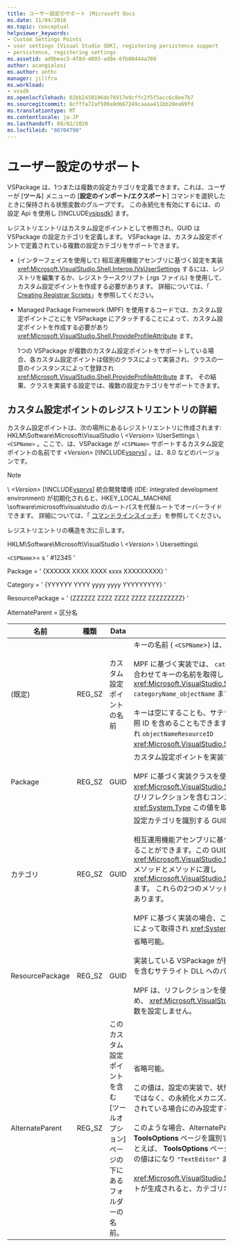 ```yaml
---
title: ユーザー設定のサポート |Microsoft Docs
ms.date: 11/04/2016
ms.topic: conceptual
helpviewer_keywords:
- Custom Settings Points
- user settings [Visual Studio SDK], registering persistence support
- persistence, registering settings
ms.assetid: ad9beac3-4f8d-4093-ad0e-6fb00444a709
author: acangialosi
ms.author: anthc
manager: jillfra
ms.workload:
- vssdk
ms.openlocfilehash: 02bb2450196de76917e9cffc2f5f5acc6c8ee7b7
ms.sourcegitcommit: 6cfffa72af599a9d667249caaaa411bb28ea69fd
ms.translationtype: MT
ms.contentlocale: ja-JP
ms.lasthandoff: 09/02/2020
ms.locfileid: "80704790"
---
```

# <a name="support-for-user-settings"></a>ユーザー設定のサポート
VSPackage は、1つまたは複数の設定カテゴリを定義できます。これは、ユーザーが [**ツール**] メニューの [**設定のインポート/エクスポート**] コマンドを選択したときに保持される状態変数のグループです。 この永続化を有効にするには、の設定 Api を使用し [!INCLUDE[vsipsdk](../../extensibility/includes/vsipsdk_md.md)] ます。

 レジストリエントリはカスタム設定ポイントとして参照され、GUID は VSPackage の設定カテゴリを定義します。 VSPackage は、カスタム設定ポイントで定義されている複数の設定カテゴリをサポートできます。

- (インターフェイスを使用して) 相互運用機能アセンブリに基づく設定を実装 <xref:Microsoft.VisualStudio.Shell.Interop.IVsUserSettings> するには、レジストリを編集するか、レジストラースクリプト (.rgs ファイル) を使用して、カスタム設定ポイントを作成する必要があります。 詳細については、「 [Creating Registrar Scripts](/cpp/atl/creating-registrar-scripts)」を参照してください。

- Managed Package Framework (MPF) を使用するコードでは、カスタム設定ポイントごとにを VSPackage にアタッチすることによって、カスタム設定ポイントを作成する必要があり <xref:Microsoft.VisualStudio.Shell.ProvideProfileAttribute> ます。

     1つの VSPackage が複数のカスタム設定ポイントをサポートしている場合、各カスタム設定ポイントは個別のクラスによって実装され、クラスの一意のインスタンスによって登録され <xref:Microsoft.VisualStudio.Shell.ProvideProfileAttribute> ます。 その結果、クラスを実装する設定では、複数の設定カテゴリをサポートできます。

## <a name="custom-settings-point-registry-entry-details"></a>カスタム設定ポイントのレジストリエントリの詳細
 カスタム設定ポイントは、次の場所にあるレジストリエントリに作成されます: HKLM\Software\Microsoft\VisualStudio \\ *\<Version>* \UserSettings \\ `<CSPName>` 。ここで、は、VSPackage が `<CSPName>` サポートするカスタム設定ポイントの名前です *\<Version>* [!INCLUDE[vsprvs](../../code-quality/includes/vsprvs_md.md)] 。は、8.0 などのバージョンです。

> [!NOTE]
> \\ *\<Version>* [!INCLUDE[vsprvs](../../code-quality/includes/vsprvs_md.md)] 統合開発環境 (IDE: integrated development environment) が初期化されると、HKEY_LOCAL_MACHINE \software\microsoft\visualstudio のルートパスを代替ルートでオーバーライドできます。 詳細については、「 [コマンドラインスイッチ](../../extensibility/command-line-switches-visual-studio-sdk.md)」を参照してください。

 レジストリエントリの構造を次に示します。

 HKLM\Software\Microsoft\VisualStudio \\ *\<Version>* \ Usersettings\

 `<CSPName`>= s ' #12345 '

 Package = ' {XXXXXX XXXX XXXX xxxx XXXXXXXXX} '

 Category = ' {YYYYYY YYYY yyyy yyyy YYYYYYYYY} '

 ResourcePackage = ' {ZZZZZZ ZZZZ ZZZZ ZZZZ ZZZZZZZZZ} '

 AlternateParent = 区分名

| 名前 | 種類 | Data | 説明 |
|-----------------|--------| - | - |
| (既定) | REG_SZ | カスタム設定ポイントの名前 | キーの名前 ( `<CSPName`>) は、カスタム設定ポイントの unlocalized 名です。<br /><br /> MPF に基づく実装では、 `categoryName` コンストラクターの引数と引数をに組み合わせてキーの名前を取得し `objectName` <xref:Microsoft.VisualStudio.Shell.ProvideProfileAttribute> `categoryName_objectName` ます。<br /><br /> キーは空にすることも、サテライト DLL 内のローカライズされた文字列への参照 ID を含めることもできます。 この値は、コンストラクターの引数から取得され `objectNameResourceID` <xref:Microsoft.VisualStudio.Shell.ProvideProfileAttribute> ます。 |
| Package | REG_SZ | GUID | カスタム設定ポイントを実装する VSPackage の GUID。<br /><br /> MPF に基づく実装クラスを使用して <xref:Microsoft.VisualStudio.Shell.ProvideProfileAttribute> 、VSPackage のおよびリフレクションを含むコンストラクターの引数を使用して、 `objectType` <xref:System.Type> この値を取得します。 |
| カテゴリ | REG_SZ | GUID | 設定カテゴリを識別する GUID。<br /><br /> 相互運用機能アセンブリに基づく実装では、この値を任意に選択した GUID にすることができます。この GUID は [!INCLUDE[vsprvs](../../code-quality/includes/vsprvs_md.md)] IDE が <xref:Microsoft.VisualStudio.Shell.Interop.IVsUserSettings.ExportSettings%2A> メソッドとメソッドに渡し <xref:Microsoft.VisualStudio.Shell.Interop.IVsUserSettings.ImportSettings%2A> ます。 これらの2つのメソッドのすべての実装は、GUID 引数を検証する必要があります。<br /><br /> MPF に基づく実装の場合、この GUID は、設定メカニズムを実装するクラスのによって取得され <xref:System.Type> [!INCLUDE[vsprvs](../../code-quality/includes/vsprvs_md.md)] ます。 |
| ResourcePackage | REG_SZ | GUID | 省略可能。<br /><br /> 実装している VSPackage が指定していない場合に、ローカライズされた文字列を含むサテライト DLL へのパス。<br /><br /> MPF は、リフレクションを使用して適切なリソース VSPackage を取得するため、 <xref:Microsoft.VisualStudio.Shell.ProvideProfileAttribute> クラスはこの引数を設定しません。 |
| AlternateParent | REG_SZ | このカスタム設定ポイントを含む [ツールオプション] ページの下にあるフォルダーの名前。 | 省略可能。<br /><br /> この値は、設定の実装で、状態を保存するオートメーションモデルのメカニズムではなく、の永続化メカニズムを使用する **ツールオプション** ページがサポートされている場合にのみ設定する必要があり [!INCLUDE[vsipsdk](../../extensibility/includes/vsipsdk_md.md)] ます。<br /><br /> このような場合、AlternateParent キーの値は、 `topic` `topic.sub-topic` 特定の **ToolsOptions** ページを識別するために使用される文字列のセクションです。 たとえば、 **ToolsOptions** ページの場合、 `"TextEditor.Basic"` alternateparent の値はになり `"TextEditor"` ます。<br /><br /> <xref:Microsoft.VisualStudio.Shell.ProvideProfileAttribute>でカスタム設定ポイントが生成されると、カテゴリ名と同じになります。 |
